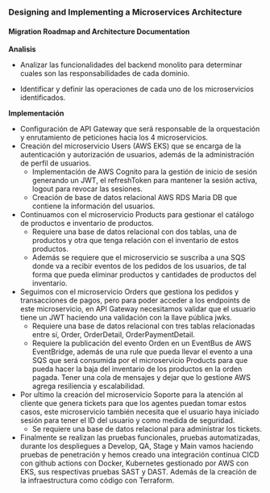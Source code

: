 ### Designing and Implementing a Microservices Architecture

#### Migration Roadmap and Architecture Documentation

**Analisis**
* Analizar las funcionalidades del backend monolito para determinar cuales son las responsabilidades de cada dominio.

* Identificar y definir las operaciones de cada uno de los microservicios identificados.

**Implementación**
* Configuración de API Gateway que será responsable de la orquestación y enrutamiento de peticiones hacia los 4 microservicios.
* Creación del microservicio Users (AWS EKS) que se encarga de la autenticación y autorización de usuarios, además de la administración de perfil de usuarios.
    * Implementación de AWS Cognito para la gestión de inicio de sesión generando un JWT, el refreshToken para mantener la sesión activa, logout para revocar las sesiones.
    * Creación de base de datos relacional AWS RDS Maria DB que contiene la información del usuarios.
* Continuamos con el microservicio Products para gestionar el catálogo de productos e inventario de productos.
    * Requiere una base de datos relacional con dos tablas, una de productos y otra que tenga relación con el inventario de estos productos.
    * Además se requiere que el microservicio se suscriba a una SQS donde va a recibir eventos de los pedidos de los usuarios, de tal forma que pueda eliminar productos y cantidades de productos del inventario.
* Seguimos con el microservicio Orders que gestiona los pedidos y transacciones de pagos, pero para poder acceder a los endpoints de este microservicio, en API Gateway necesitamos validar que el usuario tiene un JWT haciendo una validación con la llave pública jwks.
    * Requiere una base de datos relacional con tres tablas relacionadas entre sí, Order, OrderDetail, OrderPaymentDetail.
    * Requiere la publicación del evento Orden en un EventBus de AWS EventBridge, además de una rule que pueda llevar el evento a una SQS que será consumida por el microservicio Products para que pueda hacer la baja del inventario de los productos en la orden pagada. Tener una cola de mensajes y dejar que lo gestione AWS agrega resiliencia y escalabilidad.
* Por ultimo la creación del microservicio Soporte para la atención al cliente que genera tickets para que los agentes puedan tomar estos casos, este microservicio también necesita que el usuario haya iniciado sesión para tener el ID del usuario y como medida de seguridad.
    * Se requiere una base de datos relacional para administrar los tickets.
* Finalmente se realizan las pruebas funcionales, pruebas automatizadas, durante los despliegues a Develop, QA, Stage y Main vamos haciendo pruebas de penetración y hemos creado una integración continua CICD con github actions con Docker, Kubernetes gestionado por AWS con EKS, sus respectivas pruebas SAST y DAST. Además de la creación de la infraestructura como código con Terraform.